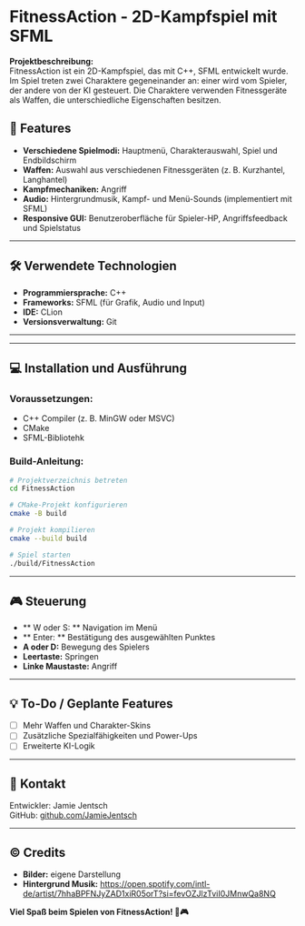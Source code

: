 # FitnessAction - 2D-Kampfspiel mit SFML

**Projektbeschreibung:**  
FitnessAction ist ein 2D-Kampfspiel, das mit C++, SFML entwickelt wurde. Im Spiel treten zwei Charaktere gegeneinander an: einer wird vom Spieler, der andere von der KI gesteuert. Die Charaktere verwenden Fitnessgeräte als Waffen, die unterschiedliche Eigenschaften besitzen.

## 🚀 Features
- **Verschiedene Spielmodi:** Hauptmenü, Charakterauswahl, Spiel und Endbildschirm  
- **Waffen:** Auswahl aus verschiedenen Fitnessgeräten (z. B. Kurzhantel, Langhantel)  
- **Kampfmechaniken:** Angriff 
- **Audio:** Hintergrundmusik, Kampf- und Menü-Sounds (implementiert mit SFML)  
- **Responsive GUI:** Benutzeroberfläche für Spieler-HP, Angriffsfeedback und Spielstatus  

---

## 🛠️ Verwendete Technologien
- **Programmiersprache:** C++  
- **Frameworks:** SFML (für Grafik, Audio und Input)
- **IDE:** CLion
- **Versionsverwaltung:** Git

---

---

## 💻 Installation und Ausführung
### Voraussetzungen:
- C++ Compiler (z. B. MinGW oder MSVC)
- CMake
- SFML-Bibliotehk

### Build-Anleitung:
```bash
# Projektverzeichnis betreten
cd FitnessAction

# CMake-Projekt konfigurieren
cmake -B build

# Projekt kompilieren
cmake --build build

# Spiel starten
./build/FitnessAction
```

---

## 🎮 Steuerung
- ** W oder S: ** Navigation im Menü
- ** Enter: ** Bestätigung des ausgewählten Punktes 
- **A oder D:** Bewegung des Spielers
- **Leertaste:** Springen
- **Linke Maustaste:** Angriff

---

## 💡 To-Do / Geplante Features
- [ ] Mehr Waffen und Charakter-Skins
- [ ] Zusätzliche Spezialfähigkeiten und Power-Ups
- [ ] Erweiterte KI-Logik

---

## 📧 Kontakt
Entwickler: Jamie Jentsch  
GitHub: [github.com/JamieJentsch](https://github.com/JamieJentsch)

---
## © Credits
- **Bilder:** eigene Darstellung
- **Hintergrund Musik:** https://open.spotify.com/intl-de/artist/7hhaBPFNJyZAD1xiR05orT?si=fevOZJlzTviI0JMnwQa8NQ

**Viel Spaß beim Spielen von FitnessAction! 💪🎮**

